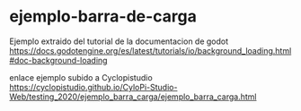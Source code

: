 # ejemplo-barra-de-carga

Ejemplo extraido del tutorial de la documentacion de godot
https://docs.godotengine.org/es/latest/tutorials/io/background_loading.html#doc-background-loading

enlace ejemplo subido a Cyclopistudio
https://cyclopistudio.github.io/CyloPi-Studio-Web/testing_2020/ejemplo_barra_carga/ejemplo_barra_carga.html
